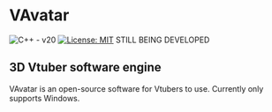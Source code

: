 # VAvatar
![C++ - v20](https://img.shields.io/badge/C++-v20-green?logo=Cplusplus)
[![License: MIT](https://img.shields.io/badge/License-MIT-green.svg)]([https://opensource.org/licenses/MIT](https://github.com/TxbiG/VAvatar?tab=MIT-1-ov-file))
STILL BEING DEVELOPED

## 3D Vtuber software engine
VAvatar is an open-source software for Vtubers to use.
Currently only supports Windows.
